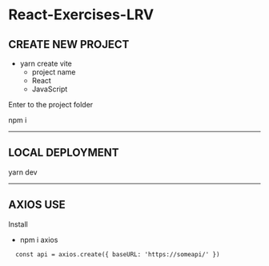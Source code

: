 # React-Exercises-LRV

## CREATE NEW PROJECT

- yarn create vite
    - project name
    - React
    - JavaScript

Enter to the project folder

npm i

------------------------------

## LOCAL DEPLOYMENT
yarn dev

-----------------------------

## AXIOS USE

Install 
- npm i axios

`  const api = axios.create({
    baseURL: 'https://someapi/'
  })`

  

